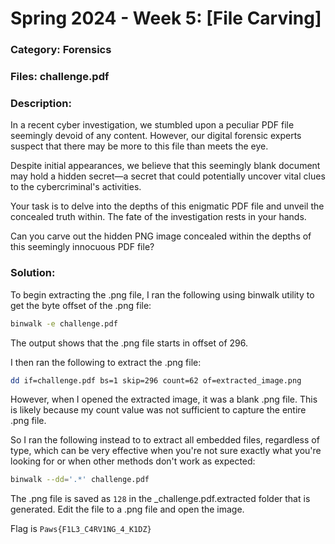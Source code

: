 # Spring 2024 - Week 5: [File Carving]

### Category: Forensics

### Files: challenge.pdf

### Description: 
In a recent cyber investigation, we stumbled upon a peculiar PDF file seemingly devoid of any content. However, our digital forensic experts suspect that there may be more to this file than meets the eye.

Despite initial appearances, we believe that this seemingly blank document may hold a hidden secret—a secret that could potentially uncover vital clues to the cybercriminal's activities.

Your task is to delve into the depths of this enigmatic PDF file and unveil the concealed truth within. The fate of the investigation rests in your hands.

Can you carve out the hidden PNG image concealed within the depths of this seemingly innocuous PDF file? 

### Solution:
To begin extracting the .png file, I ran the following using binwalk utility to get the 
byte offset of the .png file:
```bash
binwalk -e challenge.pdf
```

The output shows that the .png file starts in offset of 296.

I then ran the following to extract the .png file:
```bash
dd if=challenge.pdf bs=1 skip=296 count=62 of=extracted_image.png
```

However, when I opened the extracted image, it was a blank .png file. This is likely because my count value was not sufficient to capture the entire .png file.

So I ran the following instead to to extract all embedded files, regardless of type, which can be very effective when you're not sure exactly what you're looking for or when other methods don't work as expected:
```bash
binwalk --dd='.*' challenge.pdf
```

The .png file is saved as `128` in the _challenge.pdf.extracted folder that is generated. Edit the file to a .png file and open the image.

Flag is `Paws{F1L3_C4RV1NG_4_K1DZ}`

